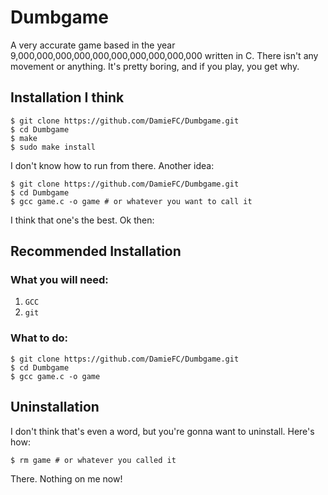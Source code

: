 # Dumbgame
A very accurate game based in the year 9,000,000,000,000,000,000,000,000,000,000 written in C. There isn't any movement or anything. It's pretty boring, and if you play, you get why.
## Installation I think
```shell
$ git clone https://github.com/DamieFC/Dumbgame.git
$ cd Dumbgame
$ make
$ sudo make install
```
I don't know how to run from there. Another idea:
```shell
$ git clone https://github.com/DamieFC/Dumbgame.git
$ cd Dumbgame
$ gcc game.c -o game # or whatever you want to call it
```
I think that one's the best. Ok then:
## Recommended Installation
### What you will need:
1. `GCC`
2. `git`
### What to do:
```shell
$ git clone https://github.com/DamieFC/Dumbgame.git
$ cd Dumbgame
$ gcc game.c -o game
```
## Uninstallation
I don't think that's even a word, but you're gonna want to uninstall. Here's how:
```shell
$ rm game # or whatever you called it
```
There. Nothing on me now!

